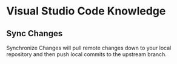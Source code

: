 # Visual Studio Code Knowledge

## Sync Changes
Synchronize Changes will pull remote changes down to your local repository and then push local commits to the upstream branch.